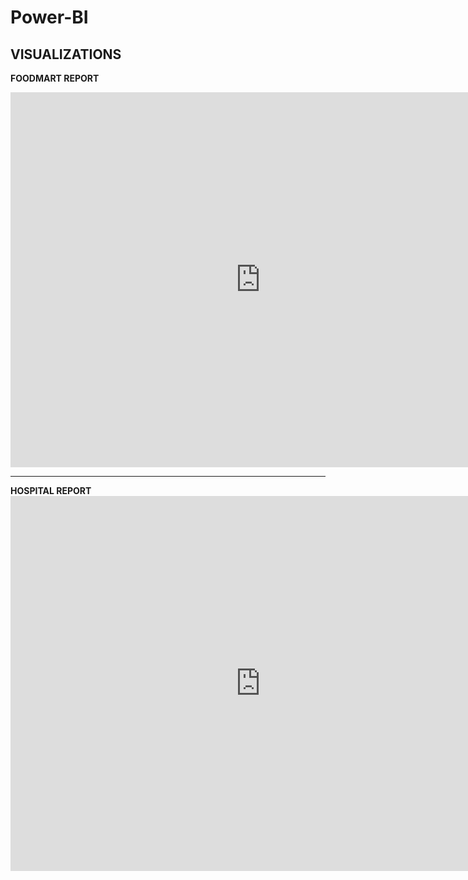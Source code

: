 # Power-BI
<h2>VISUALIZATIONS</h2>

<strong> FOODMART REPORT </strong>
<iframe width="800" height="600" src="https://app.powerbi.com/view?r=eyJrIjoiNjVjNmE3MTAtZjlhNS00YjA2LTkwNzgtY2UyNmI0Y2ExOTIxIiwidCI6IjMzNDQwZmM2LWI3YzctNDEyYy1iYjczLTBlNzBiMDE5OGQ1YSIsImMiOjh9" frameborder="0" allowFullScreen="true"></iframe>
<br>
<hr>
<strong> HOSPITAL REPORT </strong><br>
<iframe width="800" height="600" src="https://app.powerbi.com/view?r=eyJrIjoiZmJjNzUwMGEtY2FhMy00NjQyLThiMmMtZmY0NDMxZjQ3YTg3IiwidCI6IjMzNDQwZmM2LWI3YzctNDEyYy1iYjczLTBlNzBiMDE5OGQ1YSIsImMiOjh9" frameborder="0" allowFullScreen="true"></iframe>
